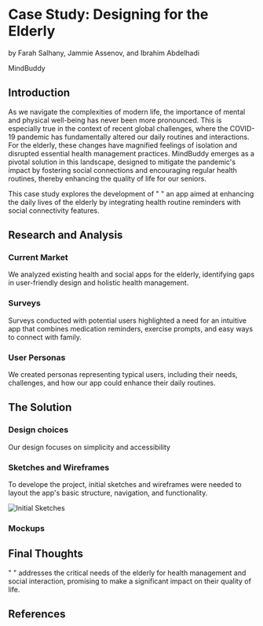 # Case Study: Designing for the Elderly
by Farah Salhany, Jammie Assenov, and Ibrahim Abdelhadi

MindBuddy

## Introduction
As we navigate the complexities of modern life, the importance of mental and physical well-being has never been more pronounced. This is especially true in the context of recent global challenges, where the COVID-19 pandemic has fundamentally altered our daily routines and interactions. For the elderly, these changes have magnified feelings of isolation and disrupted essential health management practices. MindBuddy emerges as a pivotal solution in this landscape, designed to mitigate the pandemic's impact by fostering social connections and encouraging regular health routines, thereby enhancing the quality of life for our seniors.

This case study explores the development of " " an app aimed at enhancing the daily lives of the elderly by integrating health routine reminders with social connectivity features.

## Research and Analysis

### Current Market
We analyzed existing health and social apps for the elderly, identifying gaps in user-friendly design and holistic health management.

### Surveys
Surveys conducted with potential users highlighted a need for an intuitive app that combines medication reminders, exercise prompts, and easy ways to connect with family.

### User Personas
We created personas representing typical users, including their needs, challenges, and how our app could enhance their daily routines.

## The Solution 

### Design choices
Our design focuses on simplicity and accessibility

### Sketches and Wireframes
To develope the project, initial sketches and wireframes were needed to layout the app's basic structure, navigation, and functionality.

![Initial Sketches](https://github.com/salhanyf/Case-Study-Designing-for-the-Elderly/assets/49493059/2438c8c2-6da0-4cf8-994f-186a30852af0)

### Mockups

## Final Thoughts
" " addresses the critical needs of the elderly for health management and social interaction, promising to make a significant impact on their quality of life.

## References
